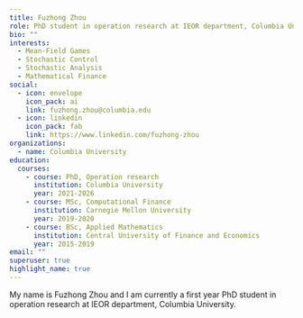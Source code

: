 ```yaml
---
title: Fuzhong Zhou
role: PhD student in operation research at IEOR department, Columbia University
bio: ""
interests:
  - Mean-Field Games
  - Stochastic Control
  - Stochastic Analysis
  - Mathematical Finance
social:
  - icon: envelope
    icon_pack: ai
    link: fuzhong.zhou@columbia.edu
  - icon: linkedin
    icon_pack: fab
    link: https://www.linkedin.com/fuzhong-zhou
organizations:
  - name: Columbia University
education:
  courses:
    - course: PhD, Operation research
      institution: Columbia University
      year: 2021-2026
    - course: MSc, Computational Finance
      institution: Carnegie Mellon University
      year: 2019-2020
    - course: BSc, Applied Mathematics
      institution: Central University of Finance and Economics
      year: 2015-2019
email: ""
superuser: true
highlight_name: true
---
```

My name is Fuzhong Zhou and I am currently a first year PhD student in operation research at IEOR department, Columbia University.
